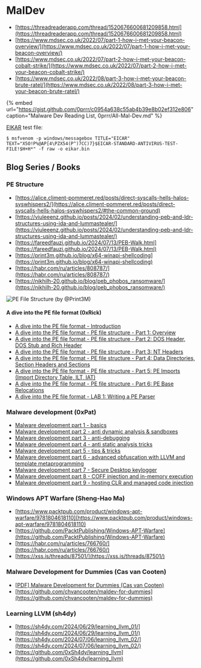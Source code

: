 # MalDev

- [https://threadreaderapp.com/thread/1520676600681209858.html](https://threadreaderapp.com/thread/1520676600681209858.html)
- [https://www.mdsec.co.uk/2022/07/part-1-how-i-met-your-beacon-overview/](https://www.mdsec.co.uk/2022/07/part-1-how-i-met-your-beacon-overview/)
- [https://www.mdsec.co.uk/2022/07/part-2-how-i-met-your-beacon-cobalt-strike/](https://www.mdsec.co.uk/2022/07/part-2-how-i-met-your-beacon-cobalt-strike/)
- [https://www.mdsec.co.uk/2022/08/part-3-how-i-met-your-beacon-brute-ratel/](https://www.mdsec.co.uk/2022/08/part-3-how-i-met-your-beacon-brute-ratel/)

{% embed url="https://gist.github.com/0prrr/c0954a638c55ab4b39e8b02ef312e806" caption="Malware Dev Reading List, 0prrr/All-Mal-Dev.md" %}

[EIKAR](https://ru.wikipedia.org/wiki/EICAR-Test-File) test file:

```
$ msfvenom -p windows/messagebox TITLE="EICAR" TEXT="X5O!P%@AP[4\PZX54(P^)7CC)7}$EICAR-STANDARD-ANTIVIRUS-TEST-FILE!$H+H*" -f raw -o eikar.bin
```




## Blog Series / Books



### PE Structure

- [https://alice.climent-pommeret.red/posts/direct-syscalls-hells-halos-syswhispers2/](https://alice.climent-pommeret.red/posts/direct-syscalls-hells-halos-syswhispers2/#the-common-ground)
- [https://viuleeenz.github.io/posts/2024/02/understanding-peb-and-ldr-structures-using-ida-and-lummastealer/](https://viuleeenz.github.io/posts/2024/02/understanding-peb-and-ldr-structures-using-ida-and-lummastealer/)
- [https://fareedfauzi.github.io/2024/07/13/PEB-Walk.html](https://fareedfauzi.github.io/2024/07/13/PEB-Walk.html)
- [https://print3m.github.io/blog/x64-winapi-shellcoding](https://print3m.github.io/blog/x64-winapi-shellcoding)
- [https://habr.com/ru/articles/808787/](https://habr.com/ru/articles/808787/)
- [https://nikhilh-20.github.io/blog/peb_phobos_ransomware/](https://nikhilh-20.github.io/blog/peb_phobos_ransomware/)

![PE File Structure (by @Print3M)](https://print3m.github.io/imgs/x64-shellcoding-winapi/pe-structure.png)


#### A dive into the PE file format (0xRick)

- [A dive into the PE file format - Introduction](https://0xrick.github.io/win-internals/pe1/)
- [A dive into the PE file format - PE file structure - Part 1: Overview](https://0xrick.github.io/win-internals/pe2/)
- [A dive into the PE file format - PE file structure - Part 2: DOS Header, DOS Stub and Rich Header](https://0xrick.github.io/win-internals/pe3/)
- [A dive into the PE file format - PE file structure - Part 3: NT Headers](https://0xrick.github.io/win-internals/pe4/)
- [A dive into the PE file format - PE file structure - Part 4: Data Directories, Section Headers and Sections](https://0xrick.github.io/win-internals/pe5/)
- [A dive into the PE file format - PE file structure - Part 5: PE Imports (Import Directory Table, ILT, IAT)](https://0xrick.github.io/win-internals/pe6/)
- [A dive into the PE file format - PE file structure - Part 6: PE Base Relocations](https://0xrick.github.io/win-internals/pe7/)
- [A dive into the PE file format - LAB 1: Writing a PE Parser](https://0xrick.github.io/win-internals/pe8/)



### Malware development (0xPat)

- [Malware development part 1 - basics](https://0xpat.github.io/Malware_development_part_1/)
- [Malware development part 2 - anti dynamic analysis & sandboxes](https://0xpat.github.io/Malware_development_part_2/)
- [Malware development part 3 - anti-debugging](https://0xpat.github.io/Malware_development_part_3/)
- [Malware development part 4 - anti static analysis tricks](https://0xpat.github.io/Malware_development_part_4/)
- [Malware development part 5 - tips & tricks](https://0xpat.github.io/Malware_development_part_5/)
- [Malware development part 6 - advanced obfuscation with LLVM and template metaprogramming](https://0xpat.github.io/Malware_development_part_6/)
- [Malware development part 7 - Secure Desktop keylogger](https://0xpat.github.io/Malware_development_part_7/)
- [Malware development part 8 - COFF injection and in-memory execution](https://0xpat.github.io/Malware_development_part_8/)
- [Malware development part 9 - hosting CLR and managed code injection](https://0xpat.github.io/Malware_development_part_9/)



### Windows APT Warfare (Sheng-Hao Ma)

- [https://www.packtpub.com/product/windows-apt-warfare/9781804618110](https://www.packtpub.com/product/windows-apt-warfare/9781804618110)
- [https://github.com/PacktPublishing/Windows-APT-Warfare](https://github.com/PacktPublishing/Windows-APT-Warfare)
- [https://habr.com/ru/articles/766760/](https://habr.com/ru/articles/766760/)
- [https://xss.is/threads/87501/](https://xss.is/threads/87501/)



### Malware Development for Dummies (Cas van Cooten)

- [[PDF] Malware Development for Dummies (Cas van Cooten)](https://github.com/chvancooten/maldev-for-dummies/blob/main/Slides/Malware%20Development%20for%20Dummies%20-%20Hack%20in%20Paris%2030-06-2022%20%26%2001-07-2022.pdf)
- [https://github.com/chvancooten/maldev-for-dummies](https://github.com/chvancooten/maldev-for-dummies)



### Learning LLVM (sh4dy)

- [https://sh4dy.com/2024/06/29/learning_llvm_01/](https://sh4dy.com/2024/06/29/learning_llvm_01/)
- [https://sh4dy.com/2024/07/06/learning_llvm_02/](https://sh4dy.com/2024/07/06/learning_llvm_02/)
- [https://github.com/0xSh4dy/learning_llvm](https://github.com/0xSh4dy/learning_llvm)
